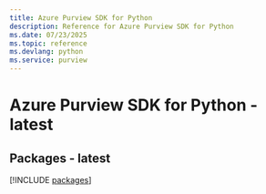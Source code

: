 ```yaml
---
title: Azure Purview SDK for Python
description: Reference for Azure Purview SDK for Python
ms.date: 07/23/2025
ms.topic: reference
ms.devlang: python
ms.service: purview
---
```

# Azure Purview SDK for Python - latest
## Packages - latest
[!INCLUDE [packages](purview-index.md)]